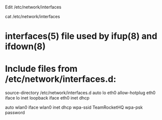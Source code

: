 Edit /etc/network/interfaces

cat /etc/network/interfaces
# interfaces(5) file used by ifup(8) and ifdown(8)
# Include files from /etc/network/interfaces.d:
source-directory /etc/network/interfaces.d
auto lo eth0
allow-hotplug eth0
iface lo inet loopback
iface eth0 inet dhcp

auto wlan0
iface wlan0 inet dhcp
wpa-ssid TeamRocketHQ
wpa-psk password

